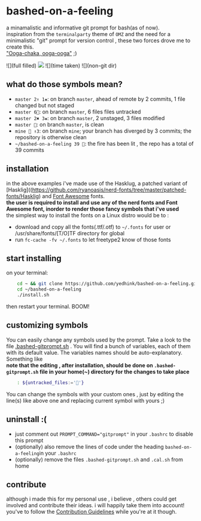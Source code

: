 # bashed-on-a-feeling   
a minamalistic and informative git prompt for bash(as of now).  
inspiration from the `terminalparty` theme of `OMZ` and the need for a minimalistic "git" prompt for version control , these two forces drove me to create this.  
["Ooga-chaka, ooga-ooga"](https://youtu.be/NrI-UBIB8Jki) ;)

![](full filled)
![](clean)
![](time taken)
![](non-git dir)

## what do those symbols mean?

* ``master 2↑ 1✚``: on branch ``master``, ahead of remote by 2 commits, 1 file changed but not staged
* ``master 6``: on branch ``master``, 6 files files untracked
* ``master 2✖ 3✚``: on branch ``master``, 2 unstaged, 3 files modified
* ``master ``: on branch ``master``, is clean
* ``mine  ↑3``: on branch ``mine``; your branch has diverged by 3 commits; the repository is otherwise clean
* ``~/bashed-on-a-feeling 39 ``: the fire has been lit , the repo has a total of 39 commits 

## installation
in the above examples i've made use of the Hasklug, a patched variant of [Hasklig]((https://github.com/ryanoasis/nerd-fonts/tree/master/patched-fonts/Hasklig) and [Font Awesome](https://github.com/FortAwesome/Font-Awesome) fonts.  
**the user is required to install and use any of the nerd fonts and Font Awesome font, inorder to render those fancy symbols that i've used**      
the simplest way to install the fonts on a Linux distro would be to :  
* download and copy all the fonts(.ttf/.otf) to `~/.fonts` for user or /usr/share/fonts/[T/O]TF directory for global
* run `fc-cache -fv ~/.fonts` to let freetype2 know of those fonts

## start installing

on  your terminal:  
```bash
	cd ~ && git clone https://github.com/yedhink/bashed-on-a-feeling.git
	cd ~/bashed-on-a-feeling
	./install.sh
```
then restart your terminal. BOOM!  

## customizing symbols

You can easily change any symbols used by the prompt. Take a look to the file [.bashed-gitprompt.sh]() . You will find a bunch of variables, each of them with its default value. The variables names should be auto-explanatory. Something like  
**note that the editing , after installation, should be done on `.bashed-gitprompt.sh` file in your home(~) directory for the changes to take place**  

```bash
	: ${untracked_files:=''}
```  
You can change the symbols with your custom ones , just by editing the line(s) like above one and replacing current symbol with yours ;)

## uninstall :(  
* just comment out `PROMPT_COMMAND="gitprompt"` in your `.bashrc` to disable this prompt
* (optionally) also remove the lines of code under the heading `bashed-on-a-feeling`in your `.bashrc`
* (optionally) remove the files `.bashed-gitprompt.sh` and `.cal.sh` from home

## contribute  
although i made this for my personal use , i believe , others could get involved and contribute their ideas. i will happily take them into account!  
you've to follow the [Contribution Guidelines]() while you're at it though.
